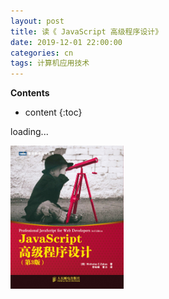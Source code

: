 ```yaml
---
layout: post
title: 读《 JavaScript 高级程序设计》
date: 2019-12-01 22:00:00
categories: cn
tags: 计算机应用技术
--- 
```


__Contents__

* content
{:toc}

loading...


<p>
    <img src="/images/professional-js-for-web-devs.jpg" width="36%">
</p>
